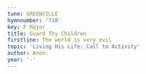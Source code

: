 ```yaml
---
tune: GREENVILLE
hymnnumber: '718'
key: F Major
title: Guard Thy Children
firstline: The world is very evil
topic: 'Living His Life: Call to Activity'
author: Anon.
year: '-'
---
```

